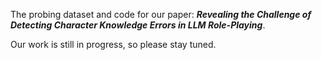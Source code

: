 The probing dataset and code for our paper: _**Revealing the Challenge of Detecting Character Knowledge Errors in LLM Role-Playing**_. 

Our work is still in progress, so please stay tuned.
